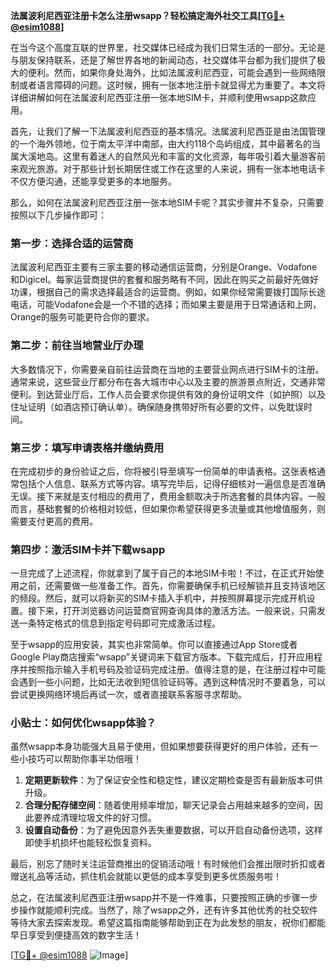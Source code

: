 **法属波利尼西亚注册卡怎么注册wsapp？轻松搞定海外社交工具[[TG💪+ @esim1088](https://t.me/s/esim1088)]**

在当今这个高度互联的世界里，社交媒体已经成为我们日常生活的一部分。无论是与朋友保持联系，还是了解世界各地的新闻动态，社交媒体平台都为我们提供了极大的便利。然而，如果你身处海外，比如法属波利尼西亚，可能会遇到一些网络限制或者语言障碍的问题。这时候，拥有一张本地注册卡就显得尤为重要了。本文将详细讲解如何在法属波利尼西亚注册一张本地SIM卡，并顺利使用wsapp这款应用。

首先，让我们了解一下法属波利尼西亚的基本情况。法属波利尼西亚是由法国管理的一个海外领地，位于南太平洋中南部，由大约118个岛屿组成，其中最著名的当属大溪地岛。这里有着迷人的自然风光和丰富的文化资源，每年吸引着大量游客前来观光旅游。对于那些计划长期居住或工作在这里的人来说，拥有一张本地电话卡不仅方便沟通，还能享受更多的本地服务。

那么，如何在法属波利尼西亚注册一张本地SIM卡呢？其实步骤并不复杂，只需要按照以下几步操作即可：

### 第一步：选择合适的运营商

法属波利尼西亚主要有三家主要的移动通信运营商，分别是Orange、Vodafone和Digicel。每家运营商提供的套餐和服务略有不同，因此在购买之前最好先做好功课，根据自己的需求选择最适合的运营商。例如，如果你经常需要拨打国际长途电话，可能Vodafone会是一个不错的选择；而如果主要是用于日常通话和上网，Orange的服务可能更符合你的要求。

### 第二步：前往当地营业厅办理

大多数情况下，你需要亲自前往运营商在当地的主要营业网点进行SIM卡的注册。通常来说，这些营业厅都分布在各大城市中心以及主要的旅游景点附近，交通非常便利。到达营业厅后，工作人员会要求你提供有效的身份证明文件（如护照）以及住址证明（如酒店预订确认单）。确保随身携带好所有必要的文件，以免耽误时间。

### 第三步：填写申请表格并缴纳费用

在完成初步的身份验证之后，你将被引导至填写一份简单的申请表格。这张表格通常包括个人信息、联系方式等内容。填写完毕后，记得仔细核对一遍信息是否准确无误。接下来就是支付相应的费用了，费用金额取决于所选套餐的具体内容。一般而言，基础套餐的价格相对较低，但如果你希望获得更多流量或其他增值服务，则需要支付更高的费用。

### 第四步：激活SIM卡并下载wsapp

一旦完成了上述流程，你就拿到了属于自己的本地SIM卡啦！不过，在正式开始使用之前，还需要做一些准备工作。首先，你需要确保手机已经解锁并且支持该地区的频段。然后，就可以将新买的SIM卡插入手机中，并按照屏幕提示完成开机设置。接下来，打开浏览器访问运营商官网查询具体的激活方法。一般来说，只需发送一条特定格式的信息到指定号码即可完成激活过程。

至于wsapp的应用安装，其实也非常简单。你可以直接通过App Store或者Google Play商店搜索“wsapp”关键词来下载官方版本。下载完成后，打开应用程序并按照指示输入手机号码及验证码完成注册。值得注意的是，在注册过程中可能会遇到一些小问题，比如无法收到短信验证码等。遇到这种情况时不要着急，可以尝试更换网络环境后再试一次，或者直接联系客服寻求帮助。

### 小贴士：如何优化wsapp体验？

虽然wsapp本身功能强大且易于使用，但如果想要获得更好的用户体验，还有一些小技巧可以帮助你事半功倍哦！

1. **定期更新软件**：为了保证安全性和稳定性，建议定期检查是否有最新版本可供升级。
2. **合理分配存储空间**：随着使用频率增加，聊天记录会占用越来越多的空间，因此要养成清理垃圾文件的好习惯。
3. **设置自动备份**：为了避免因意外丢失重要数据，可以开启自动备份选项，这样即使手机损坏也能轻松恢复资料。

最后，别忘了随时关注运营商推出的促销活动哦！有时候他们会推出限时折扣或者赠送礼品等活动，抓住机会就能以更低的成本享受到更多优质服务啦！

总之，在法属波利尼西亚注册wsapp并不是一件难事，只要按照正确的步骤一步步操作就能顺利完成。当然了，除了wsapp之外，还有许多其他优秀的社交软件等待大家去探索发现。希望这篇指南能够帮助到正在为此发愁的朋友，祝你们都能早日享受到便捷高效的数字生活！

[[TG💪+ @esim1088](https://t.me/s/esim1088) ![Image](https://i.postimg.cc/4NQfJmqS/Snipaste-2025-05-13-00-14-12.png)]